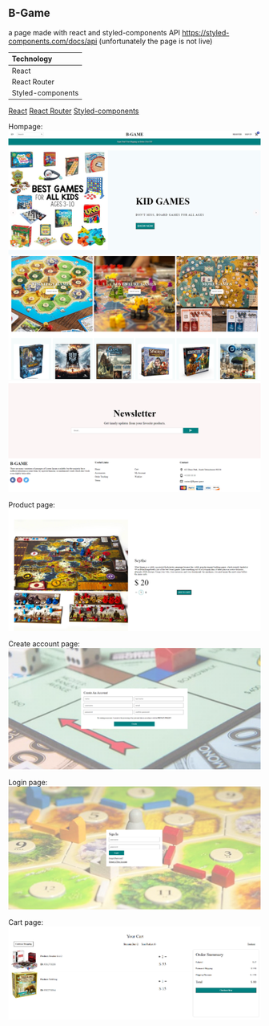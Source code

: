 ## B-Game 

a page made with react and styled-components API https://styled-components.com/docs/api
(unfortunately the page is not live)

Technology |
| :--- 
React  |
React Router  |
Styled-components  |


[React](https://reactjs.org/)
[React Router](https://reactrouter.com/)
[Styled-components](https://styled-components.com/docs/api)


Hompage:
![Alt text](https://github.com/FredrikThunberg/b-game-app/blob/master/B-game-photos/B-game1.png)
![Alt text](https://github.com/FredrikThunberg/b-game-app/blob/master/B-game-photos/B-game2.png)
![Alt text](https://github.com/FredrikThunberg/b-game-app/blob/master/B-game-photos/B-game3.png)

Product page:
![Alt text](https://github.com/FredrikThunberg/b-game-app/blob/master/B-game-photos/B-game-productpage.png)

Create account page:
![Alt text](https://github.com/FredrikThunberg/b-game-app/blob/master/B-game-photos/B-game-createaccount.png)

Login page:
![Alt text](https://github.com/FredrikThunberg/b-game-app/blob/master/B-game-photos/B-game-login.png)

Cart page:
![Alt text](https://github.com/FredrikThunberg/b-game-app/blob/master/B-game-photos/B-game-cart.png)
